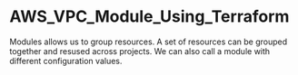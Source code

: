 # AWS_VPC_Module_Using_Terraform

Modules allows us to group resources. A set of resources can be grouped together and resused across projects. We can also call a module with different configuration values.
